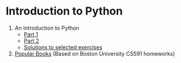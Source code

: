 # Introduction to Python

1. An introduction to Python
    * [Part 1](./An-introduction-to-Python.ipynb)
    * [Part 2](./An-introduction-to-Python-Part2.ipynb)
    * [Solutions to selected exercises](./An-introduction-to-Python-Solution.ipynb)
1. [Popular Books](./Popular-books.ipynb) (Based on Boston University CS591
   homeworks)
